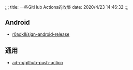 ;;;
title: 一些GitHub Actions的收集
date: 2020/4/23 14:46:32
;;;

## Android  

- [r0adkll/sign-android-release](https://github.com/r0adkll/sign-android-release)  

## 通用
- [ad-m/github-push-action](https://github.com/ad-m/github-push-action)
